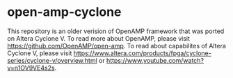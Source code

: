 open-amp-cyclone
========
This repository is an older verision of OpenAMP framework that was ported on Altera Cyclone V. 
To read more about OpenAMP, please visit https://github.com/OpenAMP/open-amp. 
To read about capabilites of Altera Cyclone V, please visit https://www.altera.com/products/fpga/cyclone-series/cyclone-v/overview.html or https://www.youtube.com/watch?v=n1OV9VE4s2s.
